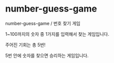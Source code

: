 # number-guess-game
number-guess-game / 번호 찾기 게임

1~100까지의 숫자 중 1가지를 입력해서 찾는 게임입니다.

주어진 기회는 총 5번!

5번 안에 숫자를 찾으면 승리하는 게임입니다.
